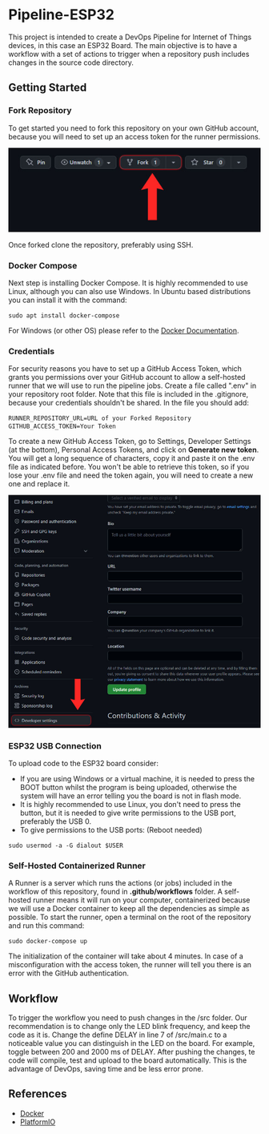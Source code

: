 # Pipeline-ESP32
This project is intended to create a DevOps Pipeline for Internet of Things devices, in this case an ESP32 Board. The main objective is to have a workflow with a set of actions to trigger when a repository push includes changes in the source code directory.

## Getting Started
### Fork Repository
To get started you need to fork this repository on your own GitHub account, because you will need to set up an access token for the runner permissions.

![Fork](/img/GithubFork.jpg)

Once forked clone the repository, preferably using SSH.

### Docker Compose
Next step is installing Docker Compose. It is highly recommended to use Linux, although you can also use Windows. In Ubuntu based distributions you can install it with the command:
```
sudo apt install docker-compose
```
For Windows (or other OS) please refer to the [Docker Documentation](https://docs.docker.com/desktop/windows/install).

### Credentials
For security reasons you have to set up a GitHub Access Token, which grants you permissions over your GitHub account to allow a self-hosted runner that we will use to run the pipeline jobs.
Create a file called ".env" in your repository root folder. Note that this file is included in the .gitignore, because your credentials shouldn't be shared. In the file you should add:
```
RUNNER_REPOSITORY_URL=URL of your Forked Repository
GITHUB_ACCESS_TOKEN=Your Token
```
To create a new GitHub Access Token, go to Settings, Developer Settings (at the bottom), Personal Access Tokens, and click on **Generate new token**. You will get a long sequence of characters, copy it and paste it on the .env file as indicated before. You won't be able to retrieve this token, so if you lose your .env file and need the token again, you will need to create a new one and replace it.

![DevSettings](/img/GithubDevSettings.jpg)

### ESP32 USB Connection
To upload code to the ESP32 board consider:
- If you are using Windows or a virtual machine, it is needed to press the BOOT button whilst the program is being uploaded, otherwise the system will have an error telling you the board is not in flash mode.
- It is highly recommended to use Linux, you don't need to press the button, but it is needed to give write permissions to the USB port, preferably the USB 0.
- To give permissions to the USB ports: (Reboot needed)
```
sudo usermod -a -G dialout $USER
```

### Self-Hosted Containerized Runner
A Runner is a server which runs the actions (or jobs) included in the workflow of this repository, found in **.github/workflows** folder. A self-hosted runner means it will run on your computer, containerized because we will use a Docker container to keep all the dependencies as simple as possible.
To start the runner, open a terminal on the root of the repository and run this command:
```
sudo docker-compose up
```
The initialization of the container will take about 4 minutes. In case of a misconfiguration with the access token, the runner will tell you there is an error with the GitHub authentication.

## Workflow
To trigger the workflow you need to push changes in the /src folder. Our recommendation is to change only the LED blink frequency, and keep the code as it is. Change the define DELAY in line 7 of /src/main.c to a noticeable value you can distinguish in the LED on the board. For example, toggle between 200 and 2000 ms of DELAY. After pushing the changes, te code will compile, test and upload to the board automatically. This is the advantage of DevOps, saving time and be less error prone.

## References
- [Docker](https://www.docker.com)
- [PlatformIO](https://platformio.org)
